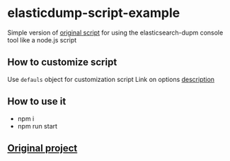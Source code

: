 # elasticdump-script-example

Simple version of [original script](https://github.com/elasticsearch-dump/elasticsearch-dump/blob/master/bin/elasticdump) for using the elasticsearch-dupm console tool like a node.js script

## How to customize script

Use `defauls` object for customization script
Link on options [description](https://github.com/elasticsearch-dump/elasticsearch-dump#options)

## How to use it

- npm i
- npm run start

## [Original project](https://github.com/elasticsearch-dump/elasticsearch-dump)
